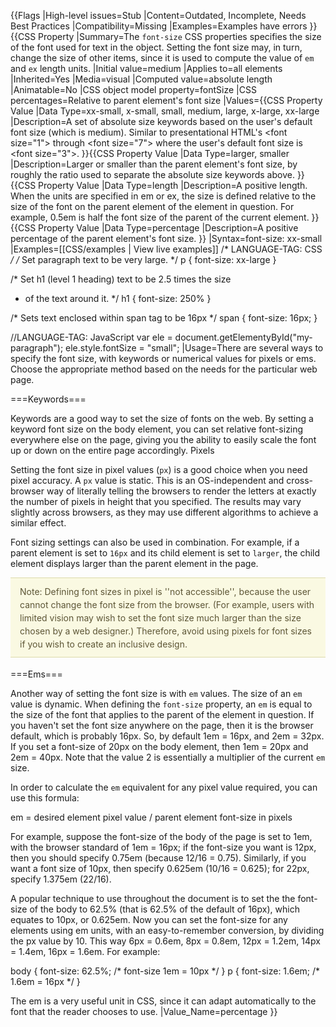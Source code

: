 {{Flags
|High-level issues=Stub
|Content=Outdated, Incomplete, Needs Best Practices
|Compatibility=Missing
|Examples=Examples have errors
}}
{{CSS Property
|Summary=The <code>font-size</code> CSS properties specifies the size of the font used for text in the object. Setting the font size may, in turn, change the size of other items, since it is used to compute the value of <code>em</code> and <code>ex</code> length units.
|Initial value=medium
|Applies to=all elements
|Inherited=Yes
|Media=visual
|Computed value=absolute length
|Animatable=No
|CSS object model property=fontSize
|CSS percentages=Relative to parent element's font size
|Values={{CSS Property Value
|Data Type=xx-small, x-small, small, medium, large, x-large, xx-large
|Description=A set of absolute size keywords based on the user's default font size (which is medium). Similar to presentational HTML's &lt;font size="1"> through &lt;font size="7"> where the user's default font size is &lt;font size="3">.
}}{{CSS Property Value
|Data Type=larger, smaller
|Description=Larger or smaller than the parent element's font size, by roughly the ratio used to separate the absolute size keywords above.
}}{{CSS Property Value
|Data Type=length
|Description=A positive length. When the units are specified in em or ex,  the size is defined relative to the size of the font on the parent element of the element in question. For example, 0.5em is half the font size of the parent of the current element.
}}{{CSS Property Value
|Data Type=percentage
|Description=A positive percentage of the parent element's font size.
}}
|Syntax=font-size: xx-small
|Examples=[[CSS/examples | View live examples]]
<syntaxhighlight>
/* LANGUAGE-TAG: CSS */
/* Set paragraph text to be very large. */
p { font-size: xx-large }
 
/* Set h1 (level 1 heading) text to be 2.5 times the size
 * of the text around it. */
h1 { font-size: 250% }
 
/* Sets text enclosed within span tag to be 16px */
span { font-size: 16px; }
</syntaxhighlight>

<syntaxhighlight>
//LANGUAGE-TAG: JavaScript
var ele = document.getElementyById("my-paragraph");
ele.style.fontSize = "small";
</syntaxhighlight>
|Usage=There are several ways to specify the font size, with keywords or numerical values for pixels or ems. Choose the appropriate method based on the needs for the particular web page.

===Keywords===

Keywords are a good way to set the size of fonts on the web. By setting a keyword font size on the body element, you can set relative font-sizing everywhere else on the page, giving you the ability to easily scale the font up or down on the entire page accordingly.
Pixels

Setting the font size in pixel values (<code>px</code>) is a good choice when you need pixel accuracy. A <code>px</code> value is static. This is an OS-independent and cross-browser way of literally telling the browsers to render the letters at exactly the number of pixels in height that you specified. The results may vary slightly across browsers, as they may use different algorithms to achieve a similar effect.

Font sizing settings can also be used in combination. For example, if a parent element is set to <code>16px</code> and its child element is set to <code>larger</code>, the child element displays larger than the parent element in the page.

<div style="background: none repeat scroll 0 0 #FAF9E2;
    border-color: #DDDAAA;
    border-style: solid;
    border-width: 1px 0;
    color: #5D5636;
    line-height: 1.5em;
    margin-bottom: 1.286em;
    padding: 0.75em 15px;">
Note: Defining font sizes in pixel is ''not accessible'', because the user cannot change the font size from the browser. (For example, users with limited vision may wish to set the font size much larger than the size chosen by a web designer.) Therefore, avoid using pixels for font sizes if you wish to create an inclusive design.
</div>

===Ems===

Another way of setting the font size is with <code>em</code> values. The size of an <code>em</code> value is dynamic. When defining the <code>font-size</code> property, an <code>em</code> is equal to the size of the font that applies to the parent of the element in question. If you haven't set the font size anywhere on the page, then it is the browser default, which is probably 16px. So, by default 1em = 16px, and 2em = 32px. If you set a font-size of 20px on the body element, then 1em = 20px and 2em = 40px. Note that the value 2 is essentially a multiplier of the current <code>em</code> size.

In order to calculate the <code>em</code> equivalent for any pixel value required, you can use this formula:

<syntaxhighlight lang="css">
em = desired element pixel value / parent element font-size in pixels
</syntaxhighlight>

For example, suppose the font-size of the body of the page is set to 1em, with the browser standard of 1em = 16px; if the font-size you want is 12px, then you should specify 0.75em (because 12/16 = 0.75). Similarly, if you want a font size of 10px, then specify 0.625em (10/16 = 0.625); for 22px, specify 1.375em (22/16).

A popular technique to use throughout the document is to set the the font-size of the body to 62.5% (that is 62.5% of the default of 16px), which equates to 10px, or 0.625em. Now you can set the font-size for any elements using em units, with an easy-to-remember conversion, by dividing the px value by 10. This way 6px = 0.6em, 8px = 0.8em, 12px = 1.2em, 14px = 1.4em, 16px = 1.6em. For example:

<syntaxhighlight lang="css">
body {
  font-size: 62.5%; /* font-size 1em = 10px */
}
p {
  font-size: 1.6em; /* 1.6em = 16px */
}
</syntaxhighlight>

The em is a very useful unit in CSS, since it can adapt automatically to the font that the reader chooses to use.
|Value_Name=percentage
}}